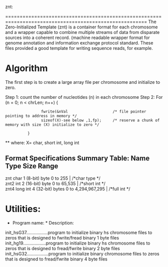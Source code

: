 znt:  

=======================================================================================================
The Zero-Initialized Template (znt) is a container format for each chromosome and a wrapper capable to combine multiple streams of data from disparate sources into a coherent record. (machine readable wrapper format for genome annotation and information exchange protocol standard. These files provided a good template for writing sequence reads, for example. 


 
Algorithm 
=======================================================================================================
The first step is to create a large array file per chromosome and initialize to zero. 

Step 1:  count the number of nucleotides (n) in each chromosome
Step 2:  For (n = 0; n < chrLen; n++) {

                    fwrite(&nVal                    /* file pointer pointing to address in memory */ 
                    sizeof(X)-see below ,1,fp);     /* reserve a chunk of memory with size (X) initialize to zero */
                   
              }
              
 ** where: X= char, short int, long int


Format Specifications Summary Table: 
Name  	    Type    	      Size	              Range
----------------------------------------------------------------------
znt	        char          	1 (8-bit) byte	    0 to 255              |   /*char type */  
znt2	       int	           2 (16-bit) byte   	0 to 65,535           |   /*short int */  
znt4	       long int      	4 (32-bit) bytes	  0 to 4,294,967,295    |   /*full int */   




Utilities:
=======================================================================================================
* Program name:               * Description: 

init_hsG37.................program to initialize binary hs chromosome files to zeros that is designed to fwrite/fread                              binary 1 byte files
init_hg19..................program to initialize binary hs chromosome files to zeros that is designed to fread/fwrite                              binary 2 byte files
init_hsG32.................program to initialize binary chromosome files to zeros that is designed to fread/fwrite                                 binary 4 byte files 


